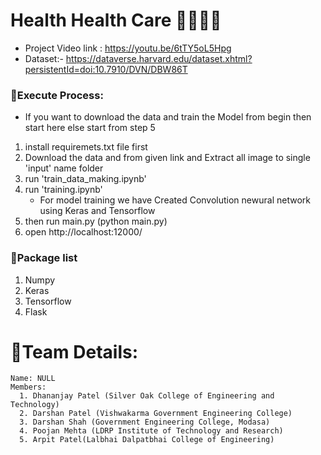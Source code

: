 # Health Health Care 👨‍⚕️👩‍⚕️
 * Project Video link : https://youtu.be/6tTY5oL5Hpg
 * Dataset:- https://dataverse.harvard.edu/dataset.xhtml?persistentId=doi:10.7910/DVN/DBW86T
### 🌟Execute Process: 
  
  * If you want to download the data and train the Model from begin then start here else start from step 5
  1. install requiremets.txt file first
  2. Download the data and from given link and Extract all image to single 'input' name folder
  3. run 'train_data_making.ipynb'
  4. run 'training.ipynb' 
        * For model training we have Created Convolution newural network using Keras and Tensorflow
  5. then run main.py (python main.py)
  6. open http://localhost:12000/
 
### 🌟Package list
  1. Numpy
  2. Keras
  3. Tensorflow
  4. Flask

 # 🌟Team Details:
    Name: NULL
    Members: 
      1. Dhananjay Patel (Silver Oak College of Engineering and Technology)
      2. Darshan Patel (Vishwakarma Government Engineering College)
      3. Darshan Shah (Government Engineering College, Modasa)
      4. Poojan Mehta (LDRP Institute of Technology and Research)
      5. Arpit Patel(Lalbhai Dalpatbhai College of Engineering)
